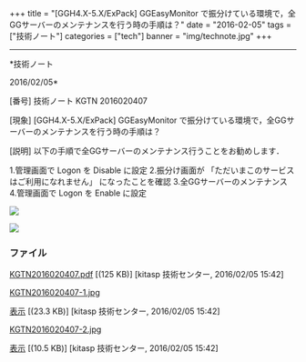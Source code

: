 ﻿+++
title = "[GGH4.X-5.X/ExPack] GGEasyMonitor で振分けている環境で，全GGサーバーのメンテナンスを行う時の手順は？"
date = "2016-02-05"
tags = ["技術ノート"]
categories = ["tech"]
banner = "img/technote.jpg"
+++

-----------------------------------------------------------------------------------------------------------------------------

*技術ノート

2016/02/05*


[番号]
技術ノート KGTN 2016020407

[現象]
[GGH4.X-5.X/ExPack] GGEasyMonitor
で振分けている環境で，全GGサーバーのメンテナンスを行う時の手順は？

[説明]
以下の手順で全GGサーバーのメンテナンス行うことをお勧めします．

1.管理画面で Logon を Disable に設定
2.振分け画面が 「ただいまこのサービスはご利用になれません」
になったことを確認
3.全GGサーバーのメンテナンス
4.管理画面で Logon を Enable に設定

![](http://techreport.kitasp.net/attachments/download/2480/KGTN2016020407-1.jpg)

![](http://techreport.kitasp.net/attachments/download/2481/KGTN2016020407-2.jpg)


### ファイル

 
 


[KGTN2016020407.pdf](http://techreport.kitasp.net/attachments/download/2479/KGTN2016020407.pdf)
 [(125 KB)] [kitasp 技術センター, 2016/02/05
15:42]

[KGTN2016020407-1.jpg](http://techreport.kitasp.net/attachments/download/2480/KGTN2016020407-1.jpg)

[表示](http://techreport.kitasp.net/attachments/2480/KGTN2016020407-1.jpg "表示")
 [(23.3 KB)] [kitasp 技術センター, 2016/02/05
15:42]

[KGTN2016020407-2.jpg](http://techreport.kitasp.net/attachments/download/2481/KGTN2016020407-2.jpg)

[表示](http://techreport.kitasp.net/attachments/2481/KGTN2016020407-2.jpg "表示")
 [(10.5 KB)] [kitasp 技術センター, 2016/02/05
15:42]


 


 

